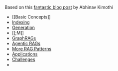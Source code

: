 Based on this [fantastic blog post](https://pub.towardsai.net/a-taxonomy-of-retrieval-augmented-generation-a39eb2c4e2ab) by Abhinav Kimothi

+ [[Basic Concepts]]
+ [Indexing](Indexing.md)
+ [Generation](Generation.md)
+  [[;M]]
+ [GraphRAGs](GraphRAGs.md)
+ [Agentic RAGs](Agentic%20RAGs.md)
+ [More RAG Patterns](More%20RAG%20Patterns.md)
+ [Applications](Applications.md)
+ [Challenges](Challenges.md)
+ 